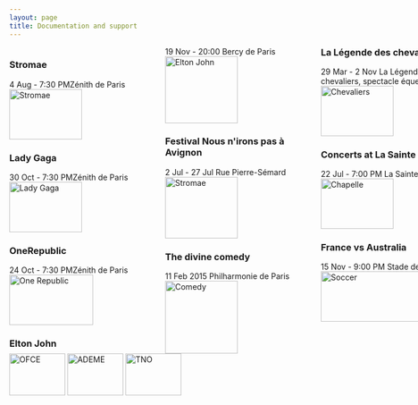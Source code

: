 ```yaml
---
layout: page
title: Documentation and support
---
```


<section>
<div id="container" style="width:500px">

<div id="menu" style="width:823px;float:left;">
<body>
<style>
.newspaper {
    -webkit-columns: 150px 3; 
    columns: 150px 3;
h2 { text-align: left }
p { text-align: left }
</style> 
<div class="newspaper">
<h3>Stromae</h3>
4 Aug - 7:30 PMZénith de Paris<br>
<img border="0" src="/images/stromaetwo.jpg" alt="Stromae" width="130" height="90">
<h3>Lady Gaga</h3>
30 Oct - 7:30 PMZénith de Paris<br>
<img border="0" src="/images/ladygaga.jpg" alt="Lady Gaga" width="130" height="90">
<h3>OneRepublic</h3>
24 Oct - 7:30 PMZénith de Paris<br>
<img border="0" src="/images/onerep.jpg" alt="One Republic" width="150" height="90">
<h3>Elton John</h3>
19 Nov - 20:00 Bercy de Paris<br>
<img border="0" src="/images/elton.jpg" alt="Elton John" width="130" height="120">

<h3>Festival Nous n'irons pas à Avignon</h3>
2 Jul - 27 Jul Rue Pierre-Sémard
<br>
<img border="0" src="/images/show.jpg" alt="Stromae" width="130" height="110">
<h3>The divine comedy</h3>
11 Feb 2015 Philharmonie de Paris
<br>
<img border="0" src="/images/comedy.jpg" alt="Comedy" width="130" height="130">
<h3>La Légende des chevaliers</h3>
29 Mar - 2 Nov
La Légende des chevaliers, spectacle équestre<br>
<img border="0" src="/images/chevaliers.jpg" alt="Chevaliers" width="130" height="90">
<h3>Concerts at La Sainte Chapelle</h3>
22 Jul - 7:00 PM
La Sainte-Chapelle<br>
<img border="0" src="/images/chapelle.jpg" alt="Chapelle" width="130" height="90">
<h3>France vs Australia</h3>
15 Nov - 9:00 PM
Stade de France<br>
<img border="0" src="/images/soccer.jpg" alt="Soccer" width="190" height="90">
</p>
</div>
</body>
</div>
</section>

<img src="http://www.senat.fr/rap/r02-343/r02-34322.gif" alt="OFCE" width="100" height="75">
<img src="http://controverses.sciences-po.fr/cours/biocarburant/images/images%20contenu/Logo-de-lADEME.jpg"alt="ADEME" width="100" height="75">
<img src="http://www.bimladder.nl/wp-content/uploads/2011/10/TNOinnovationforlife.jpg"alt="TNO" width="100" height="75">
</p>